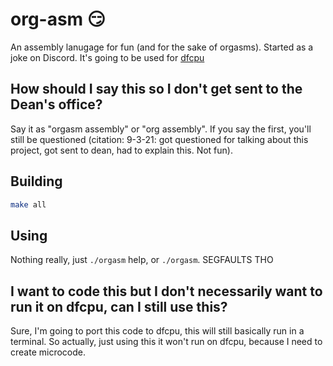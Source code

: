 # org-asm :smirk:
An assembly lanugage for fun (and for the sake of orgasms). Started as a joke on Discord. It's going to be used for [dfcpu](https://github.com/DamieFC/dfcpu)
## How should I say this so I don't get sent to the Dean's office?
Say it as "orgasm assembly" or "org assembly". If you say the first, you'll still be questioned (citation: 9-3-21: got questioned for talking about this project, got sent to dean, had to explain this. Not fun).
## Building
```sh
make all
```
## Using
Nothing really, just `./orgasm` help, or `./orgasm`. SEGFAULTS THO
## I want to code this but I don't necessarily want to run it on dfcpu, can I still use this?
Sure, I'm going to port this code to dfcpu, this will still basically run in a terminal. So actually, just using this it won't run on dfcpu, because I need to create microcode.
